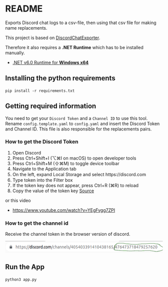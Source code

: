 # README
Exports Discord chat logs to a csv-file, then using that csv file for making name replacements.

This project is based on [DiscordChatExporter](https://github.com/Tyrrrz/DiscordChatExporter).

Therefore it also requires a **.NET Runtime** which has to be installed manually. 
  - [.NET v6.0 Runtime for **Windows x64**](https://dotnet.microsoft.com/download/dotnet-core/thank-you/runtime-desktop-6.0.0-windows-x64-installer)

## Installing the python requirements
`pip install -r requirements.txt`

## Getting required information
You need to get your `Discord Token` and a `Channel ID` to use this tool.
Rename `config.template.yaml` to `config.yaml` and insert the Discord Token and Channel ID.
This file is also responsible for the replacements pairs. 

### How to get the Discord Token
1. Open Discord
2. Press Ctrl+Shift+I (⌥⌘I on macOS) to open developer tools
3. Press Ctrl+Shift+M (⇧⌘M) to toggle device toolbar
4. Navigate to the Application tab
5. On the left, expand Local Storage and select https꞉//discord.com
6. Type token into the Filter box
7. If the token key does not appear, press Ctrl+R (⌘R) to reload
8. Copy the value of the token key
[Source](https://github.com/Tyrrrz/DiscordChatExporter/wiki/Obtaining-Token-and-Channel-IDs#how-to-get-a-user-token)

or this video
- https://www.youtube.com/watch?v=YEgFvgg7ZPI


### How to get the channel id
Receive the channel token in the browser version of discord.

![Channel ID](./img/channel_id.png)

## Run the App
`python3 app.py`
